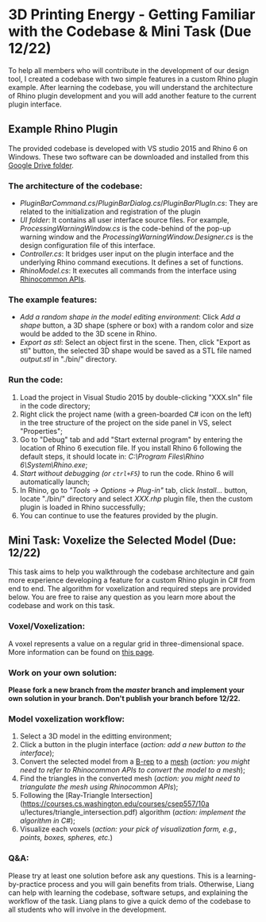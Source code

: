 # 3D Printing Energy - Getting Familiar with the Codebase & Mini Task (Due 12/22)

To help all members who will contribute in the development of our design tool, I created a codebase with two simple features in a custom Rhino plugin example. After learning the codebase, you will understand the architecture of Rhino plugin development and you will add another feature to the current plugin interface.

## Example Rhino Plugin 

The provided codebase is developed with VS studio 2015 and Rhino 6 on Windows. These two software can be downloaded and installed from this [Google Drive folder](https://drive.google.com/drive/folders/1wYBMWHzkhhNNpjThSnpCZC947AjmC39U?usp=sharing).

### The architecture of the codebase:
- *PluginBarCommand.cs*/*PluginBarDialog.cs*/*PluginBarPlugIn.cs*: They are related to the initialization and registration of the plugin
- *UI folder*: It contains all user interface source files. For example, *ProcessingWarningWindow.cs* is the code-behind of the pop-up warning window and the *ProcessingWarningWindow.Designer.cs* is the design configuration file of this interface.
- *Controller.cs*: It bridges user input on the plugin interface and the underlying Rhino command executions. It defines a set of functions.
- *RhinoModel.cs*: It executes all commands from the interface using [Rhinocommon APIs](https://developer.rhino3d.com/guides/#rhinocommon).

### The example features:
- *Add a random shape in the model editing environment*: Click *Add a shape* button, a 3D shape (sphere or box) with a random color and size would be added to the 3D scene in Rhino.
- *Export as stl*: Select an object first in the scene. Then, click "Export as stl" button, the selected 3D shape would be saved as a STL file named *output.stl* in "./bin/" directory.

### Run the code:
1. Load the project in Visual Studio 2015 by double-clicking "XXX.sln" file in the code directory;
2. Right click the project name (with a green-boarded C# icon on the left) in the tree structure of the project on the side panel in VS, select "Properties";
3. Go to "Debug" tab and add "Start external program" by entering the location of Rhino 6 execution file. If you install Rhino 6 following the default steps, it should locate in: *C:\Program Files\Rhino 6\System\Rhino.exe*;
4. *Start without debugging (or `ctrl+F5`)* to run the code. Rhino 6 will automatically launch;
5. In Rhino, go to *"Tools -> Options -> Plug-in"* tab, click *Install...* button, locate "./bin/" directory and select *XXX.rhp* plugin file, then the custom plugin is loaded in Rhino successfully;
6. You can continue to use the features provided by the plugin.

## Mini Task: Voxelize the Selected Model (Due: 12/22)

This task aims to help you walkthrough the codebase architecture and gain more experience developing a feature for a custom Rhino plugin in C# from end to end. The algorithm for voxelization and required steps are provided below. You are free to raise any question as you learn more about the codebase and work on this task.

### Voxel/Voxelization: 
A voxel represents a value on a regular grid in three-dimensional space. More information can be found on [this page](https://en.wikipedia.org/wiki/Voxel). 

### Work on your own solution:
**Please fork a new branch from the *master* branch and implement your own solution in your branch. Don't publish your branch before 12/22.**

### Model voxelization workflow:
1. Select a 3D model in the editting environment;
2. Click a button in the plugin interface (*action: add a new button to the interface*);
3. Convert the selected model from a [B-rep](https://en.wikipedia.org/wiki/Boundary_representation) to a [mesh](https://en.wikipedia.org/wiki/Mesh) (*action: you might need to refer to Rhinocommon APIs to convert the model to a mesh*);
4. Find the triangles in the converted mesh (*action: you might need to triangulate the mesh using Rhinocommon APIs*);
5. Following the [Ray-Triangle Intersection](https://courses.cs.washington.edu/courses/csep557/10a
u/lectures/triangle_intersection.pdf) algorithm (*action: implement the algorithm in C#*);
6. Visualize each voxels (*action: your pick of visualization form, e.g., points, boxes, spheres, etc.*)

### Q&A:
Please try at least one solution before ask any questions. This is a learning-by-practice process and you will gain benefits from trials. Otherwise, Liang can help with learning the codebase, software setups, and explaining the workflow of the task. Liang plans to give a quick demo of the codebase to all students who will involve in the development.
